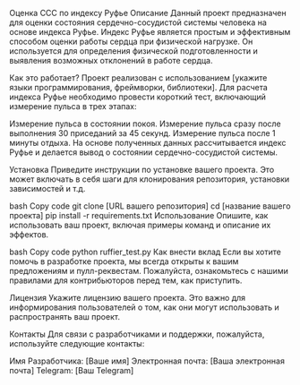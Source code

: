 Оценка ССС по индексу Руфье
Описание
Данный проект предназначен для оценки состояния сердечно-сосудистой системы человека на основе индекса Руфье. Индекс Руфье является простым и эффективным способом оценки работы сердца при физической нагрузке. Он используется для определения физической подготовленности и выявления возможных отклонений в работе сердца.

Как это работает?
Проект реализован с использованием [укажите языки программирования, фреймворки, библиотеки]. Для расчета индекса Руфье необходимо провести короткий тест, включающий измерение пульса в трех этапах:

Измерение пульса в состоянии покоя.
Измерение пульса сразу после выполнения 30 приседаний за 45 секунд.
Измерение пульса после 1 минуты отдыха.
На основе полученных данных рассчитывается индекс Руфье и делается вывод о состоянии сердечно-сосудистой системы.

Установка
Приведите инструкции по установке вашего проекта. Это может включать в себя шаги для клонирования репозитория, установки зависимостей и т.д.

bash
Copy code
git clone [URL вашего репозитория]
cd [название вашего проекта]
pip install -r requirements.txt
Использование
Опишите, как использовать ваш проект, включая примеры команд и описание их эффектов.

bash
Copy code
python ruffier_test.py
Как внести вклад
Если вы хотите помочь в разработке проекта, мы всегда открыты к вашим предложениям и пулл-реквестам. Пожалуйста, ознакомьтесь с нашими правилами для контрибьюторов перед тем, как приступить.

Лицензия
Укажите лицензию вашего проекта. Это важно для информирования пользователей о том, как они могут использовать и распространять ваш проект.

Контакты
Для связи с разработчиками и поддержки, пожалуйста, используйте следующие контакты:

Имя Разработчика: [Ваше имя]
Электронная почта: [Ваша электронная почта]
Telegram: [Ваш Telegram]
